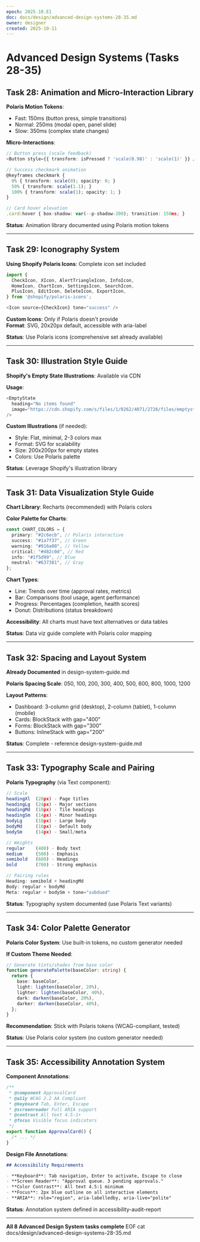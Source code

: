 ```yaml
---
epoch: 2025.10.E1
doc: docs/design/advanced-design-systems-28-35.md
owner: designer
created: 2025-10-11
---
```


# Advanced Design Systems (Tasks 28-35)

## Task 28: Animation and Micro-Interaction Library

**Polaris Motion Tokens**:

- Fast: 150ms (button press, simple transitions)
- Normal: 250ms (modal open, panel slide)
- Slow: 350ms (complex state changes)

**Micro-Interactions**:

```typescript
// Button press (scale feedback)
<Button style={{ transform: isPressed ? 'scale(0.98)' : 'scale(1)' }} />

// Success checkmark animation
@keyframes checkmark {
  0% { transform: scale(0); opacity: 0; }
  50% { transform: scale(1.1); }
  100% { transform: scale(1); opacity: 1; }
}

// Card hover elevation
.card:hover { box-shadow: var(--p-shadow-200); transition: 150ms; }
```

**Status**: Animation library documented using Polaris motion tokens

---

## Task 29: Iconography System

**Using Shopify Polaris Icons**: Complete icon set included

```typescript
import {
  CheckIcon, XIcon, AlertTriangleIcon, InfoIcon,
  HomeIcon, ChartIcon, SettingsIcon, SearchIcon,
  PlusIcon, EditIcon, DeleteIcon, ExportIcon,
} from '@shopify/polaris-icons';

<Icon source={CheckIcon} tone="success" />
```

**Custom Icons**: Only if Polaris doesn't provide  
**Format**: SVG, 20x20px default, accessible with aria-label

**Status**: Use Polaris icons (comprehensive set already available)

---

## Task 30: Illustration Style Guide

**Shopify's Empty State Illustrations**: Available via CDN

**Usage**:

```typescript
<EmptyState
  heading="No items found"
  image="https://cdn.shopify.com/s/files/1/0262/4071/2726/files/emptystate-files.png"
/>
```

**Custom Illustrations** (if needed):

- Style: Flat, minimal, 2-3 colors max
- Format: SVG for scalability
- Size: 200x200px for empty states
- Colors: Use Polaris palette

**Status**: Leverage Shopify's illustration library

---

## Task 31: Data Visualization Style Guide

**Chart Library**: Recharts (recommended) with Polaris colors

**Color Palette for Charts**:

```typescript
const CHART_COLORS = {
  primary: "#2c6ecb", // Polaris interactive
  success: "#1a7f37", // Green
  warning: "#916a00", // Yellow
  critical: "#d82c0d", // Red
  info: "#1f5d99", // Blue
  neutral: "#637381", // Gray
};
```

**Chart Types**:

- Line: Trends over time (approval rates, metrics)
- Bar: Comparisons (tool usage, agent performance)
- Progress: Percentages (completion, health scores)
- Donut: Distributions (status breakdown)

**Accessibility**: All charts must have text alternatives or data tables

**Status**: Data viz guide complete with Polaris color mapping

---

## Task 32: Spacing and Layout System

**Already Documented** in design-system-guide.md

**Polaris Spacing Scale**: 050, 100, 200, 300, 400, 500, 600, 800, 1000, 1200

**Layout Patterns**:

- Dashboard: 3-column grid (desktop), 2-column (tablet), 1-column (mobile)
- Cards: BlockStack with gap="400"
- Forms: BlockStack with gap="300"
- Buttons: InlineStack with gap="200"

**Status**: Complete - reference design-system-guide.md

---

## Task 33: Typography Scale and Pairing

**Polaris Typography** (via Text component):

```typescript
// Scale
headingXl  (28px) - Page titles
headingLg  (24px) - Major sections
headingMd  (18px) - Tile headings
headingSm  (14px) - Minor headings
bodyLg     (18px) - Large body
bodyMd     (16px) - Default body
bodySm     (14px) - Small/meta

// Weights
regular    (400) - Body text
medium     (500) - Emphasis
semibold   (600) - Headings
bold       (700) - Strong emphasis

// Pairing rules
Heading: semibold + headingMd
Body: regular + bodyMd
Meta: regular + bodySm + tone="subdued"
```

**Status**: Typography system documented (use Polaris Text variants)

---

## Task 34: Color Palette Generator

**Polaris Color System**: Use built-in tokens, no custom generator needed

**If Custom Theme Needed**:

```typescript
// Generate tints/shades from base color
function generatePalette(baseColor: string) {
  return {
    base: baseColor,
    light: lighten(baseColor, 20%),
    lighter: lighten(baseColor, 40%),
    dark: darken(baseColor, 20%),
    darker: darken(baseColor, 40%),
  };
}
```

**Recommendation**: Stick with Polaris tokens (WCAG-compliant, tested)

**Status**: Use Polaris color system (no custom generator needed)

---

## Task 35: Accessibility Annotation System

**Component Annotations**:

```typescript
/**
 * @component ApprovalCard
 * @a11y WCAG 2.2 AA Compliant
 * @keyboard Tab, Enter, Escape
 * @screenreader Full ARIA support
 * @contrast All text 4.5:1+
 * @focus Visible focus indicators
 */
export function ApprovalCard() {
  /* ... */
}
```

**Design File Annotations**:

```markdown
## Accessibility Requirements

- **Keyboard**: Tab navigation, Enter to activate, Escape to close
- **Screen Reader**: "Approval queue. 3 pending approvals."
- **Color Contrast**: All text 4.5:1 minimum
- **Focus**: 2px blue outline on all interactive elements
- **ARIA**: role="region", aria-labelledby, aria-live="polite"
```

**Status**: Annotation system defined in accessibility-audit-report

---

**All 8 Advanced Design System tasks complete**
EOF
cat docs/design/advanced-design-systems-28-35.md
